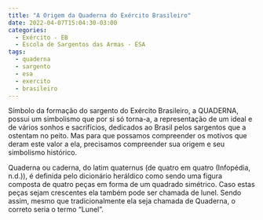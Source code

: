 ```yaml
---
title: "A Origem da Quaderna do Exército Brasileiro"
date: 2022-04-07T15:04:30-03:00
categories:
  - Exército - EB
  - Escola de Sargentos das Armas - ESA
tags:
  - quaderna
  - sargento
  - esa
  - exercito
  - brasileiro
---
```

Símbolo da formação do sargento do Exército Brasileiro, a QUADERNA, possui um simbolismo que por si só torna-a, a representação de um ideal e de vários sonhos e sacrifícios, dedicados ao Brasil pelos sargentos que a ostentam no peito. Mas para que possamos compreender os motivos que deram este valor a ela, precisamos compreender sua origem e seu simbolismo histórico.

Quaderna ou caderna, do latim quaternus (de quatro em quatro (Infopédia, n.d.)), é definida pelo dicionário heráldico como sendo  uma figura composta de quatro peças em forma de um quadrado simétrico. Caso estas peças sejam crescentes ela também pode ser chamada de lunel. Sendo assim, mesmo que tradicionalmente ela seja chamada de Quaderna, o correto seria o termo “Lunel”.
